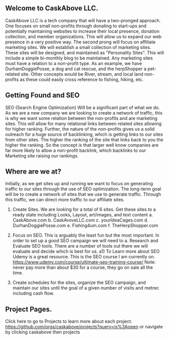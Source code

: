 
## Welcome to CaskAbove LLC.
CaskAbove LLC is a tech company that will have a two-pronged approach. One focuses on small non-profits through donating to start-ups and potentially maintaining websites to increase their local presence, donation collection, and member organizations. This will allow us to expand our web presence in a very positive way. The second prong will focus on affiliate marketing sites. We will establish a small collection of marketing sites. These sites will be designed, and maintained as "Personality Sites". This will include a simple bi-monthly blog to be maintained. Any marketing sites must have a relation to a non-profit type. As an example, we have DurhamDoggiePosse, a dog and cat rescue, and the herpShopper a pet-related site. Other concepts would be River, stream, and local land non-profits as these could easily cross reference to fishing, hiking, etc.

## Getting Found and SEO
SEO (Search Engine Optimization) Will be a significant part of what we do. As we are a new company we are looking to create a network of traffic, this is why we want some relation between the non-profits and are marketing sites. This will allow for many relational links between related sites allowing for higher ranking. Further, the nature of the non-profits gives us a solid outreach for a huge source of backlinking, which is getting links to our sites from other sites.  The higher the ranking of the site that links back to you the higher the ranking.  So the concept is that larger well know companies are far more likely to allow a non-profit backlink, which backlinks to our Marketing site raising our rankings.


## Where are we at?
Initially, as we get sites up and running we want to focus on generating traffic to our sites through the use of SEO optimization.  The long-term goal will be to create a network of sites that we use to generate traffic. Through this traffic, we can direct more traffic to our affiliate sites.

1) Create Sites. We are looking for a total of 6 sites. Get these sites to a ready state including Looks, Layout, art/images, and text content
         a. CaskAbove.com
         b. CaskAvoveLLC.com
         c. yourIdeaCages.com
         d. DurhanDoggiePosse.com
         e. Fishing4um.com
         f. TheHerpShopper.com

2) Focus on SEO. This is arguably the least fun but the most important. In order to set up a good SEO campaign we will need to
   a. Research and Evaluate SEO tools. There are a number of tools out there we will evaluate and decide which is best for us.
     a1) To Learn more about SEO Udemy is a great resource.  This is the SEO course I am currently on. https://www.udemy.com/course/ultimate-seo-training-course/   Note: never pay more than about $30 for a course, they go on sale all the time.

3) Create schedules for the sites, organize the SEO campaign, and maintain our sites until the goal of a given number of visits and metrec including cash flow.

## Project Pages.

Click here to go to Projects to learn more about each project. https://github.com/orgs/caskabove/projects?query=is%3Aopen or navigate by clicking caskabove then projects

<!--

**Here are some ideas to get you started:**

🙋‍♀️ A short introduction - what is your organization all about?
We are a tech Company
🌈 Contribution guidelines - how can the community get involved?
👩‍💻 Useful resources - where can the community find your docs? Is there anything else the community should know?
🍿 Fun facts - what does your team eat for breakfast?
🧙 Remember, you can do mighty things with the power of [Markdown](https://docs.github.com/github/writing-on-github/getting-started-with-writing-and-formatting-on-github/basic-writing-and-formatting-syntax)
-->
